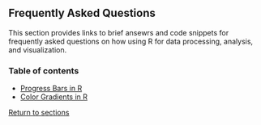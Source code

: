 ## Frequently Asked Questions

This section provides links to brief ansewrs and code snippets for frequently asked questions on how using R for data processing, analysis, and visualization.

### Table of contents

* [Progress Bars in R](C06_P001_Progress_bar.md)
* [Color Gradients in R](C06_P002_Color_gradient.md)

[Return to sections](C00_P002_Chapters.md)
